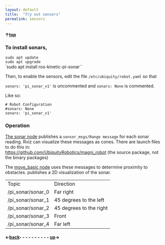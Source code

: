 ```yaml
---
layout: default
title:  "Try out sensors"
permalink: sensors
---
```

#### &uarr;[top]( https://ubiquityrobotics.github.io/learn/)

<!--
### To build:

cd ~/catkin_ws/src
git clone https://github.com/UbiquityRobotics/pi_sonar.git  
cd ..  
catkin_make  
source devel/setup.bash

The node needs to run as the user root to access GPIO, hence the following unconventional steps:

sudo chown root ~/catkin_ws/devel/lib/pi_sonar/pi_sonar                                              
sudo chmod 4755 ~/catkin_ws/devel/lib/pi_sonar/pi_sonar

### To run:

roslaunch pi_sonar pi_sonar.launch

-->
### To install sonars,

`sudo apt update`  
`sudo apt upgrade`  
`sudo apt install ros-kinetic-pi-sonar``

Then, to enable the sensors, edit the file `/etc/ubiquity/robot.yaml` so that

`sonars: 'pi_sonar_v1'`
is uncommented and `sonars: None` is commented.

Like so:
```
# Robot Configuration
#sonars: None
sonars: 'pi_sonar_v1'
```
### Operation

[The sonar node](https://github.com/UbiquityRobotics/ubiquity_sonar) publishes a `sensor_msgs/Range message` for each sonar reading.
Rviz can visualize these messages as cones.  There are launch files to do this in:  
https://github.com/UbiquityRobotics/magni_robot (the source package, not the binary packages)

The [move_basic node](http://wiki.ros.org/move_basic) uses these messages to determine proximity to obstacles.   publishes a 2D visualization of the sonar.

| | |
|---|---|
|Topic|                Direction|
|/pi_sonar/sonar_0|   Far right|
|/pi_sonar/sonar_1|   45 degrees to the left|
|/pi_sonar/sonar_2|   45 degrees to the right
|/pi_sonar/sonar_3|   Front|
|/pi_sonar/sonar_4|   Far left|  

<!-- todo complete this page! -->
#### &larr;[back](waypoints)- - - - - - - - - - [up](ix_doing_more)&rarr;
